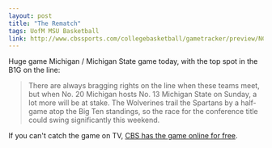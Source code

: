 ```yaml
---
layout: post
title: "The Rematch"
tags: UofM MSU Basketball
link: http://www.cbssports.com/collegebasketball/gametracker/preview/NCAAB_20140223_MICHST@MICH/michigan-st-michigan-preview
---
```

Huge game Michigan / Michigan State game today, with the top spot in the B1G on the line:

> There are always bragging rights on the line when these teams meet, but when No. 20 Michigan hosts No. 13 Michigan State on Sunday, a lot more will be at stake. The Wolverines trail the Spartans by a half-game atop the Big Ten standings, so the race for the conference title could swing significantly this weekend.

If you can't catch the game on TV, [CBS has the game online for free](http://cbssports.com).